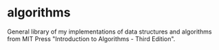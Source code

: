 # algorithms
General library of my implementations of data structures and algorithms from MIT Press "Introduction to Algorithms - Third Edition".
